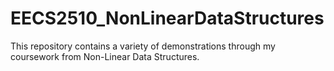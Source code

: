 # EECS2510_NonLinearDataStructures
This repository contains a variety of demonstrations through my coursework from Non-Linear Data Structures.
